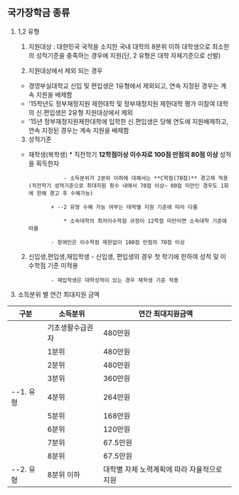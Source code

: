 ## 국가장학금 종류

1. 1,2 유형
 
    1)  지원대상 : 대한민국 국적을 소지한 국내 대학의 8분위 이하 대학생으로 최소한의 성적기준을 충족하는 경우에 지원(단, 2 유형은 대학 자체기준으로 선발)

    2)  지원대상에서 제외 되는 경우
     * 경영부실대학교 신입 및 편입생은 1유형에서 제외되고, 연속 지정된 경우는 계속 지원을 배제함

     - '15학년도 정부재정지원 제한대학 및 정부재정지원 제한대학 평가 미참여 대학의 신.편입생은 2유형 지원대상에서 제외
 
     + '15년 정부재정지원제한대학에 입학한 신.편입생은 당해 연도에 지원배제하고, 연속 지정된 경우는 계속 지원을 배제함
 
    3) 성적기준
 
     - 재학생(복학생) * 직전학기 **12학점이상 이수자로 100점 만점의 80점 이상** 성적을 획득한자
 
                      - 소득분위가 2분위 이하에 대해서는 **C학점(70점)** 경고제 적용(직전학기 성적기준으로 최대지원 횟수 내에서 70점 이상~ 80점 미만인 경우도 1회에 한해 경고 후 수혜가능)

	              + --2 유형 수혜 가능 여부는 대학별 지원 기준에 따라 다름

    	              * 소속대학의 최저이수학점 규정이 12학점 미만이면 소속대학 기준에 따름

	              - 장애인은 이수학점 제한없이 100점 만점의 70점 이상

     2) 신입생,편입생,재입학생 - 신입생, 편입생의 경우 첫 학기에 한하여 성적 및 이수학점 기준 미적용

   			       - 재입학생은 대학성적이 있는 경우 재학생 기준 적용

  3) 소득분위 별 연간 최대지원 금액

  구분     | 소득분위         | 연간 최대지원금액 |
  -------- |----------------- |------------------ |
           | 기초생활수급권자 | 480만원		  |     
	   |       1분위      |	480만원		  | 
	   |	   2분위      | 480만원		  |
           |       3분위      |	360만원		  |		
  --1. 유형  |       4분위      |	264만원	 	  |	
           |       5분위      | 168만원		  |
           |       6분위      | 120만원		  |
	   |	   7분위      | 67.5만원	  |
           |       8분위      | 67.5만원	  |
  --2. 유형 | 8분위 이하       | 대학별 자체 노력계획에 따라 자율적으로 지원 |



